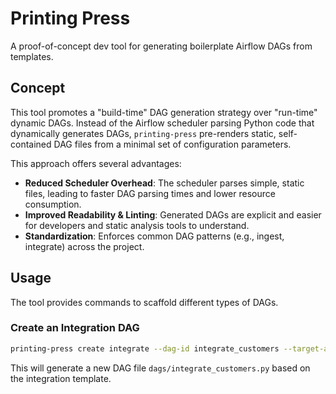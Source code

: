 # Printing Press

A proof-of-concept dev tool for generating boilerplate Airflow DAGs from templates.

## Concept

This tool promotes a "build-time" DAG generation strategy over "run-time" dynamic DAGs. Instead of the Airflow scheduler parsing Python code that dynamically generates DAGs, `printing-press` pre-renders static, self-contained DAG files from a minimal set of configuration parameters.

This approach offers several advantages:

*   **Reduced Scheduler Overhead**: The scheduler parses simple, static files, leading to faster DAG parsing times and lower resource consumption.
*   **Improved Readability & Linting**: Generated DAGs are explicit and easier for developers and static analysis tools to understand.
*   **Standardization**: Enforces common DAG patterns (e.g., ingest, integrate) across the project.

## Usage

The tool provides commands to scaffold different types of DAGs.

### Create an Integration DAG

```bash
printing-press create integrate --dag-id integrate_customers --target-asset "s3://processed-bucket/customers" --image "your-docker-registry/integrate-customers:latest" -o dags/
```

This will generate a new DAG file `dags/integrate_customers.py` based on the integration template.

